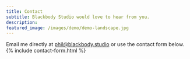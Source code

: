 ```yaml
---
title: Contact
subtitle: Blackbody Studio would love to hear from you.
description:
featured_image: /images/demo/demo-landscape.jpg
---
```

Email me directly at [phil@blackbody.studio](mailto:phil@blackbody.studio) or use the contact form below.
{% include contact-form.html %}